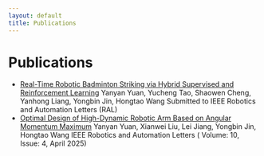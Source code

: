 ```yaml
---
layout: default
title: Publications
---
```


# Publications

- [Real-Time Robotic Badminton Striking via Hybrid Supervised and Reinforcement Learning](SL-IRRL-For-Badminton/)
  Yanyan Yuan, Yucheng Tao, Shaowen Cheng, Yanhong Liang, Yongbin Jin, Hongtao Wang
  Submitted to IEEE Robotics and Automation Letters (RAL)
- [Optimal Design of High-Dynamic Robotic Arm Based on Angular Momentum Maximum](SL-IRRL-For-Badminton/)
  Yanyan Yuan, Xianwei Liu, Lei Jiang, Yongbin Jin, Hongtao Wang
  IEEE Robotics and Automation Letters ( Volume: 10, Issue: 4, April 2025)
